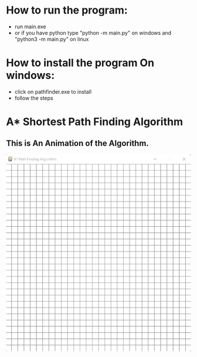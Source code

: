 # How to run the program:

-   run main.exe
-   or if you have python type "python -m main.py" on windows and "python3 -m main.py" on linux

# How to install the program On windows:

-   click on pathfinder.exe to install
-   follow the steps

# A\* Shortest Path Finding Algorithm

## This is An Animation of the Algorithm.

![Algorithm Visualization](./animations/Animation.gif)
